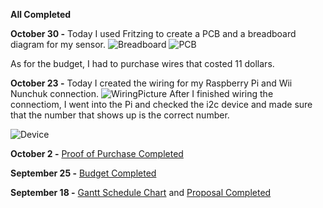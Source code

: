 **All Completed**

**October 30 -**
Today I used Fritzing to create a PCB and a breadboard diagram for my sensor.
![Breadboard](https://github.com/LeAndrew98/Wii-Nunchuk/blob/master/Documentation/WiiNunchuk_bb.jpg)
![PCB](https://github.com/LeAndrew98/Wii-Nunchuk/blob/master/Documentation/WiiNunchuk_pcb.jpg)

As for the budget, I had to purchase wires that costed 11 dollars.

**October 23 -**
Today I created the wiring for my Raspberry Pi and Wii Nunchuk connection.
![WiringPicture](https://github.com/LeAndrew98/Wii-Nunchuk/blob/master/Documentation/Wiring.jpg)
After I finished wiring the connectiom, I went into the Pi and checked the i2c device and made sure that the number that shows up is the correct number.

![Device](https://github.com/LeAndrew98/Wii-Nunchuk/blob/master/Documentation/Device.JPG)


**October 2 -**
[Proof of Purchase Completed](https://github.com/LeAndrew98/Wii-Nunchuk/blob/master/Documentation/Proof%20of%20Payment.pdf)

**September 25 -** 
[Budget Completed](https://github.com/LeAndrew98/Wii-Nunchuk/blob/master/Documentation/CENG317%20Budget.pdf)

**September 18 -**
[Gantt Schedule Chart](https://github.com/LeAndrew98/Wii-Nunchuk/blob/master/Documentation/CENG317%20Schedule.pdf) and [Proposal Completed](https://github.com/LeAndrew98/Wii-Nunchuk/blob/master/Documentation/CENG317%20Proposal.pdf)
